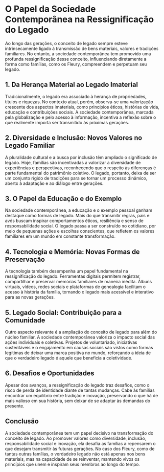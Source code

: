 # O Papel da Sociedade Contemporânea na Ressignificação do Legado

Ao longo das gerações, o conceito de legado sempre esteve intrinsecamente ligado à transmissão de bens materiais, valores e tradições familiares. No entanto, a sociedade contemporânea tem promovido uma profunda ressignificação desse conceito, influenciando diretamente a forma como famílias, como os Fleury, compreendem e perpetuam seu legado.

## 1. Da Herança Material ao Legado Imaterial

Tradicionalmente, o legado era associado à herança de propriedades, títulos e riquezas. No contexto atual, porém, observa-se uma valorização crescente dos aspectos imateriais, como princípios éticos, histórias de vida, educação e contribuições sociais. A sociedade contemporânea, marcada pela globalização e pelo acesso à informação, incentiva a reflexão sobre o que realmente importa ser transmitido às próximas gerações.

## 2. Diversidade e Inclusão: Novos Valores no Legado Familiar

A pluralidade cultural e a busca por inclusão têm ampliado o significado de legado. Hoje, famílias são incentivadas a valorizar a diversidade de experiências e perspectivas, reconhecendo que o respeito às diferenças é parte fundamental do patrimônio coletivo. O legado, portanto, deixa de ser um conjunto rígido de tradições para se tornar um processo dinâmico, aberto à adaptação e ao diálogo entre gerações.

## 3. O Papel da Educação e do Exemplo

Na sociedade contemporânea, a educação e o exemplo pessoal ganham destaque como formas de legado. Mais do que transmitir regras, pais e avós buscam inspirar comportamentos éticos, resiliência e senso de responsabilidade social. O legado passa a ser construído no cotidiano, por meio de pequenas ações e escolhas conscientes, que refletem os valores familiares em um mundo em constante transformação.

## 4. Tecnologia e Memória: Novas Formas de Preservação

A tecnologia também desempenha um papel fundamental na ressignificação do legado. Ferramentas digitais permitem registrar, compartilhar e preservar memórias familiares de maneira inédita. Álbuns virtuais, vídeos, redes sociais e plataformas de genealogia facilitam o acesso à história da família, tornando o legado mais acessível e interativo para as novas gerações.

## 5. Legado Social: Contribuição para a Comunidade

Outro aspecto relevante é a ampliação do conceito de legado para além do núcleo familiar. A sociedade contemporânea valoriza o impacto social das ações individuais e coletivas. Projetos de voluntariado, iniciativas sustentáveis e o engajamento em causas sociais são vistos como formas legítimas de deixar uma marca positiva no mundo, reforçando a ideia de que o verdadeiro legado é aquele que beneficia a coletividade.

## 6. Desafios e Oportunidades

Apesar dos avanços, a ressignificação do legado traz desafios, como o risco de perda de identidade diante de tantas mudanças. Cabe às famílias encontrar um equilíbrio entre tradição e inovação, preservando o que há de mais valioso em sua história, sem deixar de se adaptar às demandas do presente.

## Conclusão

A sociedade contemporânea tem um papel decisivo na transformação do conceito de legado. Ao promover valores como diversidade, inclusão, responsabilidade social e inovação, ela desafia as famílias a repensarem o que desejam transmitir às futuras gerações. No caso dos Fleury, como de tantas outras famílias, o verdadeiro legado não está apenas nos bens materiais, mas na capacidade de se reinventar, mantendo vivos os princípios que unem e inspiram seus membros ao longo do tempo.
